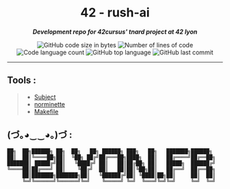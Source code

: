 <h1 align="center">
	42 - rush-ai
</h1>

<p align="center">
	<b><i>Development repo for 42cursus' tnard project at 42 lyon</i></b><br>
</p>

<p align="center">
	<img alt="GitHub code size in bytes" src="https://img.shields.io/github/languages/code-size/PandeoF1/42-piscine?color=blueviolet" />
	<img alt="Number of lines of code" src="https://img.shields.io/tokei/lines/github/PandeoF1/42-piscine?color=blueviolet" />
	<img alt="Code language count" src="https://img.shields.io/github/languages/count/PandeoF1/42-piscine?color=blue" />
	<img alt="GitHub top language" src="https://img.shields.io/github/languages/top/PandeoF1/42-piscine?color=blue" />
	<img alt="GitHub last commit" src="https://img.shields.io/github/last-commit/PandeoF1/42-piscine?color=brightgreen" />
</p>

---

## Tools :
 > - [Subject](https://gitlab.com/guhernan/rush02-player-open.git) <br />
 > - [norminette](https://github.com/42School/norminette) <br /> 
 > - [Makefile](https://github.com/PandeoF1/makefile) <br />

## (づ｡◕‿‿◕｡)づ :
```
██╗  ██╗██████╗ ██╗  ██╗   ██╗ ██████╗ ███╗   ██╗   ███████╗██████╗ 
██║  ██║╚════██╗██║  ╚██╗ ██╔╝██╔═══██╗████╗  ██║   ██╔════╝██╔══██╗
███████║ █████╔╝██║   ╚████╔╝ ██║   ██║██╔██╗ ██║   █████╗  ██████╔╝
╚════██║██╔═══╝ ██║    ╚██╔╝  ██║   ██║██║╚██╗██║   ██╔══╝  ██╔══██╗
     ██║███████╗███████╗██║   ╚██████╔╝██║ ╚████║██╗██║     ██║  ██║
     ╚═╝╚══════╝╚══════╝╚═╝    ╚═════╝ ╚═╝  ╚═══╝╚═╝╚═╝     ╚═╝  ╚═╝
```
